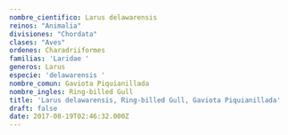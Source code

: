 ```yaml
---
nombre_cientifico: Larus delawarensis
reinos: "Animalia"
divisiones: "Chordata"
clases: "Aves"
ordenes: Charadriiformes
familias: 'Laridae '
generos: Larus
especie: 'delawarensis '
nombre_comun: Gaviota Piquianillada
nombre_ingles: Ring-billed Gull
title: 'Larus delawarensis, Ring-billed Gull, Gaviota Piquianillada'
draft: false
date: 2017-08-19T02:46:32.000Z
---
```



